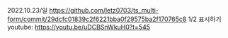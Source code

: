 2022.10.23/일
https://github.com/letz0703/ts_multi-form/commit/29dcfc01839c2f6221bba0f29575ba2f170765c8
1/2 표시하기
youtube: https://youtu.be/uDCBSnWkuH0?t=545

